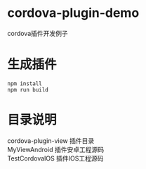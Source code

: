 # cordova-plugin-demo
cordova插件开发例子  

# 生成插件
`npm install`  
`npm run build`

# 目录说明
cordova-plugin-view 插件目录  
MyViewAndroid 插件安卓工程源码  
TestCordovaIOS 插件IOS工程源码  
